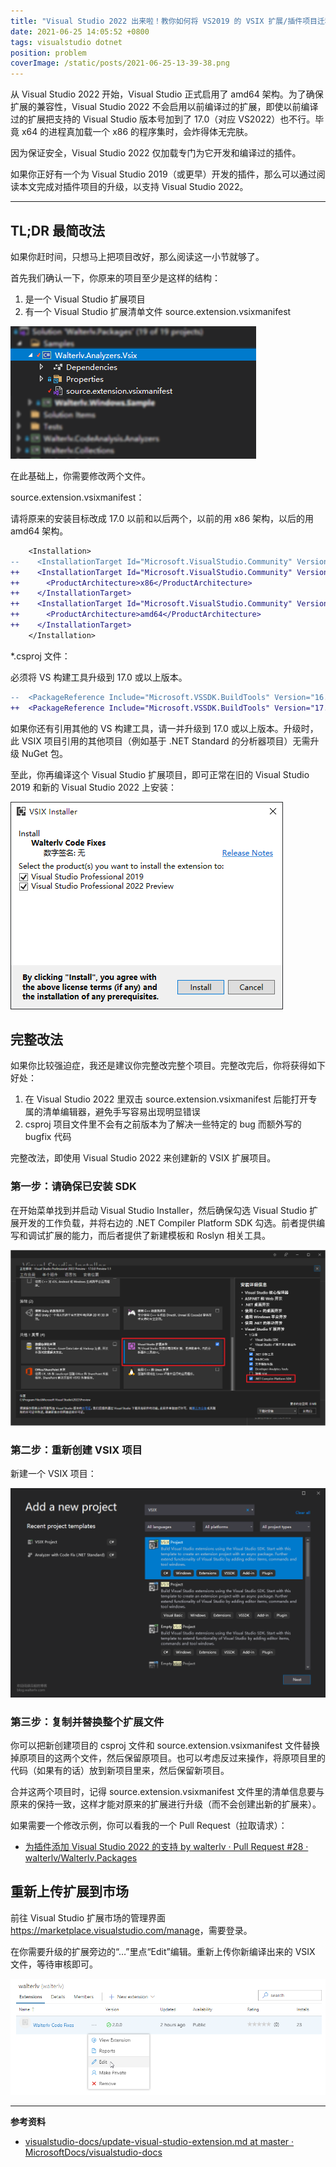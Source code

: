 ```yaml
---
title: "Visual Studio 2022 出来啦！教你如何将 VS2019 的 VSIX 扩展/插件项目迁移到 VS2022"
date: 2021-06-25 14:05:52 +0800
tags: visualstudio dotnet
position: problem
coverImage: /static/posts/2021-06-25-13-39-38.png
---
```


从 Visual Studio 2022 开始，Visual Studio 正式启用了 amd64 架构。为了确保扩展的兼容性，Visual Studio 2022 不会启用以前编译过的扩展，即使以前编译过的扩展把支持的 Visual Studio 版本号加到了 17.0（对应 VS2022）也不行。毕竟 x64 的进程真加载一个 x86 的程序集时，会炸得体无完肤。

因为保证安全，Visual Studio 2022 仅加载专门为它开发和编译过的插件。

如果你正好有一个为 Visual Studio 2019（或更早）开发的插件，那么可以通过阅读本文完成对插件项目的升级，以支持 Visual Studio 2022。

---

<div id="toc"></div>

## TL;DR 最简改法

如果你赶时间，只想马上把项目改好，那么阅读这一小节就够了。

首先我们确认一下，你原来的项目至少是这样的结构：

1. 是一个 Visual Studio 扩展项目
1. 有一个 Visual Studio 扩展清单文件 source.extension.vsixmanifest

![项目结构](/static/posts/2021-06-25-13-39-38.png)

在此基础上，你需要修改两个文件。

source.extension.vsixmanifest：

请将原来的安装目标改成 17.0 以前和以后两个，以前的用 x86 架构，以后的用 amd64 架构。

```diff
    <Installation>
--    <InstallationTarget Id="Microsoft.VisualStudio.Community" Version="[16.0,)" />
++    <InstallationTarget Id="Microsoft.VisualStudio.Community" Version="[16.0, 17.0)">
++      <ProductArchitecture>x86</ProductArchitecture>
++    </InstallationTarget>
++    <InstallationTarget Id="Microsoft.VisualStudio.Community" Version="[17.0, 18.0)">
++      <ProductArchitecture>amd64</ProductArchitecture>
++    </InstallationTarget>
    </Installation>
```

*.csproj 文件：

必须将 VS 构建工具升级到 17.0 或以上版本。

```diff
--  <PackageReference Include="Microsoft.VSSDK.BuildTools" Version="16.9.1050" />
++  <PackageReference Include="Microsoft.VSSDK.BuildTools" Version="17.0.2140-preview2" />
```

如果你还有引用其他的 VS 构建工具，请一并升级到 17.0 或以上版本。升级时，此 VSIX 项目引用的其他项目（例如基于 .NET Standard 的分析器项目）无需升级 NuGet 包。

至此，你再编译这个 Visual Studio 扩展项目，即可正常在旧的 Visual Studio 2019 和新的 Visual Studio 2022 上安装：

![支持两个 VS 版本的 VSIX](/static/posts/2021-06-25-13-46-19.png)

## 完整改法

如果你比较强迫症，我还是建议你完整改完整个项目。完整改完后，你将获得如下好处：

1. 在 Visual Studio 2022 里双击 source.extension.vsixmanifest 后能打开专属的清单编辑器，避免手写容易出现明显错误
1. csproj 项目文件里不会有之前版本为了解决一些特定的 bug 而额外写的 bugfix 代码

完整改法，即使用 Visual Studio 2022 来创建新的 VSIX 扩展项目。

### 第一步：请确保已安装 SDK

在开始菜单找到并启动 Visual Studio Installer，然后确保勾选 Visual Studio 扩展开发的工作负载，并将右边的 .NET Compiler Platform SDK 勾选。前者提供编写和调试扩展的能力，而后者提供了新建模板和 Roslyn 相关工具。

![安装工作负载](/static/posts/2021-06-25-13-55-18.png)

### 第二步：重新创建 VSIX 项目

新建一个 VSIX 项目：

![重建 VSIX 项目](/static/posts/2021-06-25-13-58-41.png)

### 第三步：复制并替换整个扩展文件

你可以把新创建项目的 csproj 文件和 source.extension.vsixmanifest 文件替换掉原项目的这两个文件，然后保留原项目。也可以考虑反过来操作，将原项目里的代码（如果有的话）放到新项目里来，然后保留新项目。

合并这两个项目时，记得 source.extension.vsixmanifest 文件里的清单信息要与原来的保持一致，这样才能对原来的扩展进行升级（而不会创建出新的扩展来）。

如果需要一个修改示例，你可以看我的一个 Pull Request（拉取请求）：

- [为插件添加 Visual Studio 2022 的支持 by walterlv · Pull Request #28 · walterlv/Walterlv.Packages](https://github.com/walterlv/Walterlv.Packages/pull/28)

## 重新上传扩展到市场

前往 Visual Studio 扩展市场的管理界面 <https://marketplace.visualstudio.com/manage>，需要登录。

在你需要升级的扩展旁边的“…”里点“Edit”编辑。重新上传你新编译出来的 VSIX 文件，等待审核即可。

![重新上传扩展](/static/posts/2021-06-25-14-04-59.png)

---

**参考资料**

- [visualstudio-docs/update-visual-studio-extension.md at master · MicrosoftDocs/visualstudio-docs](https://github.com/MicrosoftDocs/visualstudio-docs/blob/177db460a2dbd7de2876e2ad564795294dd1c80a/docs/extensibility/migration/update-visual-studio-extension.md)

